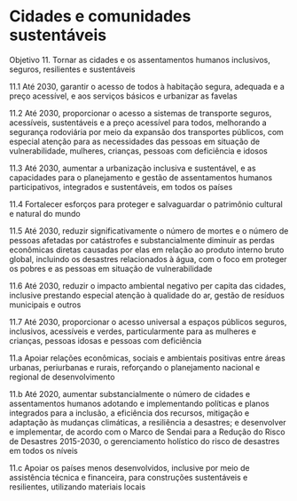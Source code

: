 # Cidades e comunidades sustentáveis

Objetivo 11. Tornar as cidades e os assentamentos humanos inclusivos, seguros, resilientes e sustentáveis

11.1 Até 2030, garantir o acesso de todos à habitação segura, adequada e a preço acessível, e aos serviços básicos e urbanizar as favelas

11.2 Até 2030, proporcionar o acesso a sistemas de transporte seguros, acessíveis, sustentáveis e a preço acessível para todos, melhorando a segurança rodoviária por meio da expansão dos transportes públicos, com especial atenção para as necessidades das pessoas em situação de vulnerabilidade, mulheres, crianças, pessoas com deficiência e idosos

11.3 Até 2030, aumentar a urbanização inclusiva e sustentável, e as capacidades para o planejamento e gestão de assentamentos humanos participativos, integrados e sustentáveis, em todos os países

11.4 Fortalecer esforços para proteger e salvaguardar o patrimônio cultural e natural do mundo

11.5 Até 2030, reduzir significativamente o número de mortes e o número de pessoas afetadas por catástrofes e substancialmente diminuir as perdas econômicas diretas causadas por elas em relação ao produto interno bruto global, incluindo os desastres relacionados à água, com o foco em proteger os pobres e as pessoas em situação de vulnerabilidade

11.6 Até 2030, reduzir o impacto ambiental negativo per capita das cidades, inclusive prestando especial atenção à qualidade do ar, gestão de resíduos municipais e outros

11.7 Até 2030, proporcionar o acesso universal a espaços públicos seguros, inclusivos, acessíveis e verdes, particularmente para as mulheres e crianças, pessoas idosas e pessoas com deficiência

11.a Apoiar relações econômicas, sociais e ambientais positivas entre áreas urbanas, periurbanas e rurais, reforçando o planejamento nacional e regional de desenvolvimento

11.b Até 2020, aumentar substancialmente o número de cidades e assentamentos humanos adotando e implementando políticas e planos integrados para a inclusão, a eficiência dos recursos, mitigação e adaptação às mudanças climáticas, a resiliência a desastres; e desenvolver e implementar, de acordo com o Marco de Sendai para a Redução do Risco de Desastres 2015-2030, o gerenciamento holístico do risco de desastres em todos os níveis

11.c Apoiar os países menos desenvolvidos, inclusive por meio de assistência técnica e financeira, para construções sustentáveis e resilientes, utilizando materiais locais